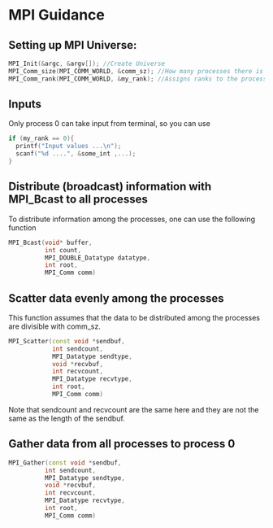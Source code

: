 # MPI Guidance

## Setting up MPI Universe:

```c
MPI_Init(&argc, &argv[]); //Create Universe
MPI_Comm_size(MPI_COMM_WORLD, &comm_sz); //How many processes there is (comm_sz)
MPI_Comm_rank(MPI_COMM_WORLD, &my_rank); //Assigns ranks to the processes
```

## Inputs
Only process 0 can take input from terminal, so you can use

```c
if (my_rank == 0){
  printf("Input values ...\n");
  scanf("%d ....", &some_int ,...);
}
```

## Distribute (broadcast) information with MPI_Bcast to all processes
To distribute information among the processes, one can use the following function

```c++
MPI_Bcast(void* buffer,
          int count,
          MPI_DOUBLE_Datatype datatype,
          int root,
          MPI_Comm comm)
```

## Scatter data evenly among the processes
This function assumes that the data to be distributed among the processes
are divisible with comm_sz.
```c++
MPI_Scatter(const void *sendbuf,
            int sendcount,
            MPI_Datatype sendtype,
            void *recvbuf,
            int recvcount,
            MPI_Datatype recvtype,
            int root,
            MPI_Comm comm)
```
Note that sendcount and recvcount are the same here and they are not the same as the length of the sendbuf.

## Gather data from all processes to process 0
```c++
MPI_Gather(const void *sendbuf,
          int sendcount,
          MPI_Datatype sendtype,
          void *recvbuf,
          int recvcount,
          MPI_Datatype recvtype,
          int root,
          MPI_Comm comm)

```            

